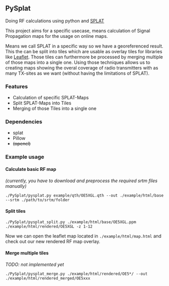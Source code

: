 ## PySplat

Doing RF calculations using python and [SPLAT](http://www.qsl.net/kd2bd/splat.html)

This project aims for a specific usecase, means calculation of Signal Propagation maps for the usage on online maps.

Means we call SPLAT in a specific way so we have a georeferenced result. This the can be split into tiles which are
usable as overlay tiles for libraries like [Leaflet](http://leafletjs.com). Those tiles can furthermore be processed by
merging multiple of those maps into a single one. Using those techniques allows us to creating maps showing the overal
coverage of radio transmitters with as many TX-sites as we want (without having the limitations of SPLAT).

### Features

* Calculation of specific SPLAT-Maps
* Split SPLAT-Maps into Tiles
* Merging of those Tiles into a single one

### Dependencies

* splat
* Pillow
* ~~(opencl)~~

### Example usage

#### Calculate basic RF map

*(currently, you have to download and preprocess the required srtm files manually)*

```
./PySplat/pysplat.py example/qth/OE5XGL.qth --out ./example/html/base --srtm ./path/to/srtm/folder
```

#### Split tiles

```
./PySplat/pysplat_split.py ./example/html/base/OE5XGL.ppm ./example/html/rendered/OE5XGL -z 1-12
```

Now we can open the leaflet map located in ```./example/html/map.html``` and check out our new rendered RF map overlay.

#### Merge multiple tiles

*TODO: not implemented yet*

```
./PySplat/pysplat_merge.py ./example/html/rendered/OE5*/ --out ./example/html/rendered_merged/OE5xxx
```